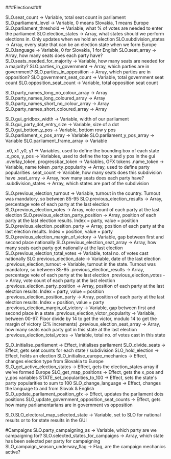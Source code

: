 ###Elections###

SLO.seat_count		 			-> Variable, total seat count in parliament
SLO.parliament_level 				-> Variable, 0 means Slovakia, 1 means Europe
SLO.parliament_threshold			-> Variable, what % of votes are needed to enter the parliament
SLO.election_states 				-> Array, what states should we perform elections in. Only updates when we hold an election
SLO.subdivision_states				-> Array, every state that can be an election state when we form Europe
SLO.language					-> Variable, 0 for Slovakia, 1 for English
SLO.seat_array					-> Array, how many seats does each party have?
SLO.seats_needed_for_majority			-> Variable, how many seats are needed for a majority?
SLO.parties_in_government			-> Array, which parties are in government?
SLO.parties_in_opposition			-> Array, which parties are in opposition?
SLO.government_seat_count			-> Variable, total government seat count
SLO.opposition_seat_count			-> Variable, total opposition seat count

SLO.party_names_long_no_colour_array		-> Array
SLO.party_names_long_coloured_array		-> Array
SLO.party_names_short_no_colour_array		-> Array
SLO.party_names_short_coloured_array		-> Array

SLO.gui_gridbox_width				-> Variable, width of our parliament
SLO.gui_party_dot_entry_size			-> Variable, size of a dot
SLO.gui_bottom_y_pos				-> Variable, bottom row y pos
SLO.parliament_x_pos_array			-> Variable
SLO.parliament_y_pos_array			-> Variable
SLO.parliament_frame_array			-> Variable

<state>.x0, x1 ,y0, y1				-> Variables, used to define the bounding box of each state
<state>.x_pos, y_pos				-> Variables, used to define the top x and y pos in the gui
<state>.overlay_token, progressbar_token	-> Variables, GFX tokens
<state>.name_token				-> Variable, name token
<state>.party_popularity			-> Array, used to define party popularities
<state>.seat_count				-> Variable, how many seats does this subdivision have
<state>.seat_array				-> Array, how many seats does each party have?
<state>.subdivision_states			-> Array, which states are part of the subdivision

SLO.previous_election_turnout			-> Variable, turnout in the country. Turnout was mandatory, so between 85-95
SLO.previous_election_results			-> Array, percentage vote of each party at the last election
SLO.previous_election_votes			-> Array, vote count of each party at the last election
SLO.previous_election_party_position		-> Array, position of each party at the last election results. Index = party, value = position
SLO.previous_election_position_party		-> Array, position of each party at the last election results. Index = position, value = party
SLO.previous_election_margin_of_victory		-> Variable, gap between first and second place nationally
SLO.previous_election_seat_array		-> Array, how many seats each party got nationally at the last election
SLO.previous_election_total_votes		-> Variable, total no. of votes cast nationally
SLO.previous_election_date			-> Variable, date of the last election
<state>.previous_election_turnout		-> Variable, turnout in the state. Turnout was mandatory, so between 85-95
<state>.previous_election_results		-> Array, percentage vote of each party at the last election
<state>.previous_election_votes			-> Array, vote count of each party at the last election
<state>.previous_election_party_position	-> Array, position of each party at the last election results. Index = party, value = position
<state>.previous_election_position_party	-> Array, position of each party at the last election results. Index = position, value = party
<state>.previous_election_margin_of_victory	-> Variable, gap between first and second place in a state
<state>.previous_election_victor_popularity	-> Variable, between 00-97. Floor divide by 14 to get the victor, modulo 14 to get the margin of victory (2% increments)
<state>.previous_election_seat_array		-> Array, how many seats each party got in this state at the last election
<state>.previous_election_total_votes		-> Variable, total no. of votes cast in this state


SLO_initialise_parliament			-> Effect, initialises parliament
SLO_divide_seats				-> Effect, gets seat counts for each state / subdivision
SLO_hold_election				-> Effect, holds an election
SLO_initialise_europe_mechanics			-> Effect, changes election type from Slovakia to Europe
SLO_get_active_election_states			-> Effect, gets the election_states array if we've formed Europe
SLO_get_map_positions				-> Effect, gets the x_pos and y_pos variables
STATE_set_popularities_to_100			-> Effect, sets the state's party popularities to sum to 100
SLO_change_language				-> Effect, changes the language to and from Slovak & English
SLO_update_parliament_position_gfx		-> Effect, updates the parliament dots positions
SLO_update_government_opposition_seat_counts	-> Effect, gets how many parliamentarians are in government vs opposition

SLO.SLO_electoral_map_selected_state		-> Variable, set to SLO for national results or to <state> for state results in the GUI

#Campaigns
SLO.party_campaigning_as			-> Variable, which party are we campaigning for?
SLO.selected_states_for_campaigns		-> Array, which state has been selected per party for campaigning
SLO_campaign_season_underway_flag		-> Flag, are the campaign mechanics active?